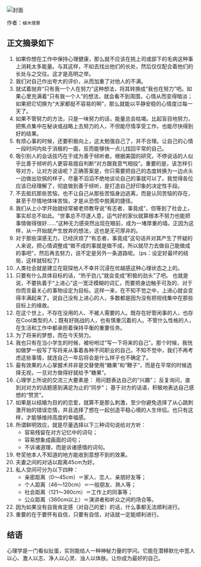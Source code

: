 ![封面](https://img3.doubanio.com/lpic/s26821875.jpg)

作者：`植木理惠 `

## 正文摘录如下

1. 如果你想在工作中保持心理健康，那么就不应该在挑上司或部下的毛病这种事上消耗太多能量。与其这样，不如去找出他们的长处，然后仅仅配合着他们的长处与之交往。这才是高明之举。
2. 我们对自己作出夸大的评价，从而加重了对他人的不满。
3. 就试着抛弃“只有我一个人在努力”这种想法，将其转换成“我也在努力”吧。如果心里充满着“只有我一个人”的想法，就会看不到周围，心情从而变得暗淡；如果把它切换为“大家都挺不容易的啊”，那么就能以平静安稳的心情度过每一天了。
4. 如果不管努力的方法，只是一味努力的话，能量总会枯竭。比起盲目地努力，把焦点集中在秘诀或战略上去努力的人，不但能尽情享受工作，也能尽快得到好的结果。
5. 有烦心事的时候，还要积极向上，这太勉强自己了，并不合理。让自己的心情一段时间内处于消极的一面，反而能够快一点儿找回平常的自己。
6. 吸引别人的会话技巧在于成为善于倾听者。根据美国的研究，不停说话的人似乎比善于倾听的人更容易擅自判断“对方跟我意气相投”。重要的是，该怎样引导对方，让对方说话呢？正确答案是，你只需要把自己的态度转换为一边点头一边做出钦佩的样子，尽量不滔滔不绝地谈论自己的事就可以了。我觉得各位应该已经理解了，彻底做到善于倾听，是打造自己好印象的决定性手段。
7. 不去抵抗那些苦恼，也不让自己从那些苦恼身边逃离，而是认同苦恼的存在，甚至于尽情地体味苦恼，才是从恐慌中脱离的捷径。
8. 我们从上小学开始就经常被老师教导说“有志者，事竟成”，但等到了社会上，事实却总不如此。“世事总不尽遂人意，运气好的家伙就算根本不努力也能把事情做得很好……”这种无力感突然出现在眼前，成为一堵厚重的墙。正因为这样，从一开始就产生放弃的想法，这也是无可厚非的。
9. 对于那些深感无力，已经厌烦了“有志者，事竟成”这句话并对其产生了怀疑的人来说，把心情调整成“做不成的事就是做不成，所以就尽力去做自己能做成的事吧”，然后再去努力，说不定是另外一条道路呢。（ps：设定好最坏的结局，这样就轻松了)
10. 人类社会就是建立在窥探他人不幸并沉浸在优越感这种心理状态之上的。
11. 只要有什么具体目标的话，“热乎劲儿”就会变成“积极的劲头”了吧。 也就是说，不要执着于“上进心”这一宽泛模糊的词汇，而要把身边触手可及的、对于你而言最关心的事物设定为目标。这样一来，在不知不觉之中，上进心就会变得丰满起来了。说自己没有上进心的人，多数都是因为没有把视线集中在那些目标上的缘故。
12. 在这个世上，不存在没用的人、不被人需要的人。既存在好管闲事的人，也存在Cool类型的人；既有好挑战的人，也有慎重沉着的人。不管什么性格的人，在生活和工作中都承担着保持平衡的重要任务。
13. 为了将来的梦想，而在今天努力。
14. 我也只有在当小学生的时候，被吩咐过“写一下将来的自己”。那个时候，我恍如做梦一般写了写将来从事着各种不同职业的自己。不知不觉中，我们不再考虑这些事情，就连自己一年后将会是什么样子也不确定了。
15. 最有效果的人心掌握术并非是交替使用“糖果”和“鞭子”，而是在平常的时候选择无视，一旦对方做得好就给予“糖果”。
16. 心理学上所说的交流三大要素是： 用问题表达自己的“兴趣”； 反复询问，直到对对方的话题感到满足为止的“同步”； 基于对方的话语，积极地表达自己感想的“赞赏”。
17. 如果是以结婚为目的的恋爱，就算不是那么刺激，至少你避免选择了从心跳刺激开始的错误恋情，并且选择了想在一起创造平稳心境的人生伴侣。也只有这样，才能够维持高度的幸福感。
18. 所谓鲜明效应，就是尽量选择以下三种词句说给对方听：
    * 容易残留在对方记忆中的词句；
    * 容易想象成画面的词句；
    * 不诉诸道理，而是诉诸感情的词句。
19. 夸奖他本人不知道的地方能收到意想不到的效果。
20. 夫妻之间的对话以距离45cm为好。
21. 私人空间可分为以下四种： 
    * 亲密距离（0～45cm）＝家人、恋人、亲朋好友等；
    * 个人距离（46～120cm）＝一般朋友、熟人等；
    * 社会距离（121～360cm）＝工作上的同事等；
    * 公众距离（360cm以上）＝演讲者和听众之间的场合等。
22. 因为如果没有自我肯定感（对自己的爱）的话，什么事都无法顺利进行。
23. 重要的在于要怀有自信，只要有自信，对话就一定能顺利进行。

## 结语

心理学是一门看似扯蛋，实则能给人一种神秘力量的学问。它能在潜移默化中宽人以心、激人以志、净人以心灵、浊人以体肤。让你成为最好的自己。